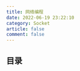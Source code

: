 ```yaml
---
title: 网络编程
date: 2022-06-19 23:22:10
category: Socket
article: false
comment: false
---
```


## 目录

